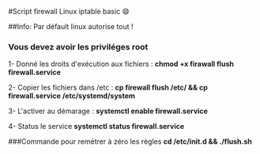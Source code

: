 #Script firewall Linux iptable basic :smile:

##Info: Par défault linux autorise tout !

### Vous devez avoir les priviléges root

1- Donné les droits d'exécution aux fichiers : **chmod +x firawall flush firewall.service**

2- Copier les fichiers dans /etc : **cp firewall flush /etc/ && cp firewall.service /etc/systemd/system**

3- L'activer au démarage : **systemctl enable firewall.service**

4- Status le service **systemctl status firewall.service**

###Commande pour remétrer à zéro les règles
**cd /etc/init.d && ./flush.sh**
